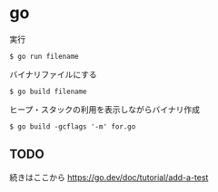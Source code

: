 # go

実行
```shell
$ go run filename
```

バイナリファイルにする

```shell
$ go build filename
```

ヒープ・スタックの利用を表示しながらバイナリ作成
```shell
$ go build -gcflags '-m' for.go
```


## TODO
続きはここから
https://go.dev/doc/tutorial/add-a-test